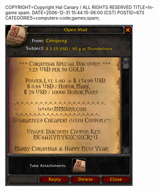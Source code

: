 COPYRIGHT=Copyright Hal Canary / ALL RIGHTS RESERVED
TITLE=In-game spam.
DATE=2006-12-31 15:44:15-06:00 (CST)
POSTID=673
CATEGORIES=computers-code;games;spam;

![[]](/images/2006-12-31-in-game-spam.png)
